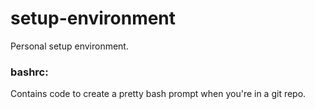 setup-environment
=================

Personal setup environment.

### bashrc:
Contains code to create a pretty bash prompt when you're in a git repo.
